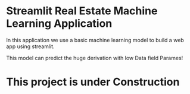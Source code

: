 # Streamlit Real Estate Machine Learning Application

In this application we use a basic machine learning model to build a web app using streamlit. 

This model can predict the huge derivation with low Data field Parames!
# This project is under Construction
